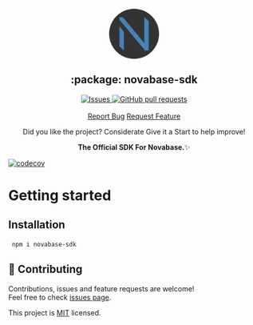 <p align="center">
 <img width="100px" src="https://raw.githubusercontent.com/ayhamDev/novabase-sdk/main/.github/images/favicon512x512-npm.png" align="center" alt=":package: novabase-sdk" />
 <h2 align="center">:package: novabase-sdk</h2>
  <p align="center">
    <a href="https://github.com/ayhamDev/novabase-sdk/issues">
      <img alt="Issues" src="https://img.shields.io/github/issues/ayhamDev/novabase-sdk?style=flat&color=336791" />
    </a>
    <a href="https://github.com/ayhamDev/novabase-sdk/pulls">
      <img alt="GitHub pull requests" src="https://img.shields.io/github/issues-pr/ayhamDev/novabase-sdk?style=flat&color=336791" />
    </a>
    <br />
    <br />
  <a href="https://github.com/ayhamDev/novabase-sdk/issues/new/choose">Report Bug</a>
  <a href="https://github.com/ayhamDev/novabase-sdk/issues/new/choose">Request Feature</a>
  </p>
<p align="center">Did you like the project? Considerate Give it a Start to help improve!</p>

<p align="center"><strong>The Official SDK For Novabase.</strong>✨</p>

[![codecov](https://codecov.io/gh/ayhamDev/novabase-sdk/branch/main/graph/badge.svg?token=Q9fr548J0D)](https://codecov.io/gh/ayhamDev/novabase-sdk)

# Getting started

## Installation

```bash
 npm i novabase-sdk
```

## 🤝 Contributing

Contributions, issues and feature requests are welcome!<br />Feel free to check [issues page](https://github.com/ayhamDev/Novabase-SDK/issues).

<!-- ## Show your support -->

<!-- Give a ⭐️ if this project helped you!

Or buy me a coffee 🙌🏾

<a href="https://www.buymeacoffee.com/ayhamDev">
    <img src="https://img.buymeacoffee.com/button-api/?text=Buy me a coffee&emoji=&slug=ayhamDev&button_colour=FFDD00&font_colour=000000&font_family=Inter&outline_colour=000000&coffee_colour=ffffff" />
</a> -->
<!--
<!-- ## 📝 License -->

<!-- Copyright © 2022 [Hebert F Barros](https://github.com/ayhamDev).<br /> -->

This project is [MIT](https://github.com/ayhamDev/Novabase-SDK/blob/main/LICENSE.md) licensed.

